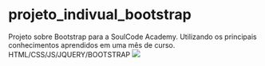 # projeto_indivual_bootstrap
Projeto sobre Bootstrap para a SoulCode Academy. Utilizando os principais conhecimentos aprendidos em uma mês de curso. HTML/CSS/JS/JQUERY/BOOTSTRAP
<img src="./imagens/screenshot_mypage.png">
